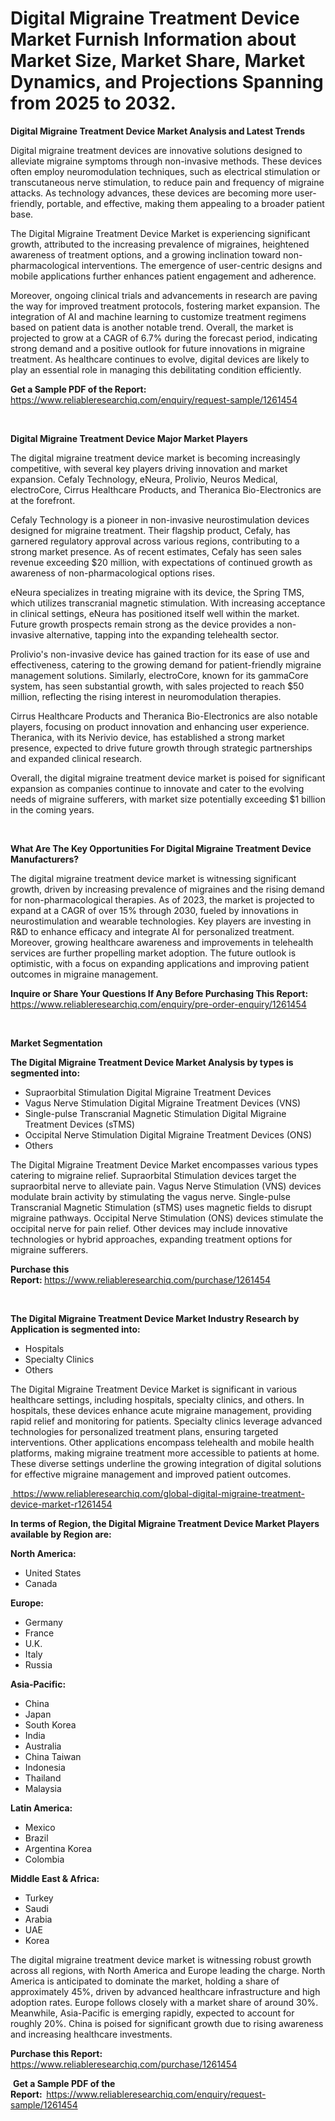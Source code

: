 <p><h1>Digital Migraine Treatment Device Market Furnish Information about Market Size, Market Share, Market Dynamics, and Projections Spanning from 2025 to 2032.</h1></p><p><strong>Digital Migraine Treatment Device Market Analysis and Latest Trends</strong></p>
<p><p>Digital migraine treatment devices are innovative solutions designed to alleviate migraine symptoms through non-invasive methods. These devices often employ neuromodulation techniques, such as electrical stimulation or transcutaneous nerve stimulation, to reduce pain and frequency of migraine attacks. As technology advances, these devices are becoming more user-friendly, portable, and effective, making them appealing to a broader patient base.</p><p>The Digital Migraine Treatment Device Market is experiencing significant growth, attributed to the increasing prevalence of migraines, heightened awareness of treatment options, and a growing inclination toward non-pharmacological interventions. The emergence of user-centric designs and mobile applications further enhances patient engagement and adherence.</p><p>Moreover, ongoing clinical trials and advancements in research are paving the way for improved treatment protocols, fostering market expansion. The integration of AI and machine learning to customize treatment regimens based on patient data is another notable trend. Overall, the market is projected to grow at a CAGR of 6.7% during the forecast period, indicating strong demand and a positive outlook for future innovations in migraine treatment. As healthcare continues to evolve, digital devices are likely to play an essential role in managing this debilitating condition efficiently.</p></p>
<p><strong>Get a Sample PDF of the Report:&nbsp;</strong> <a href="https://www.reliableresearchiq.com/enquiry/request-sample/1261454?utm_campaign=2810&utm_medium=2&utm_source=Github&utm_content=ia&utm_term=14042025&utm_id=digital-migraine-treatment-device">https://www.reliableresearchiq.com/enquiry/request-sample/1261454</a></p>
<p>&nbsp;</p>
<p><strong>Digital Migraine Treatment Device Major Market Players</strong></p>
<p><p>The digital migraine treatment device market is becoming increasingly competitive, with several key players driving innovation and market expansion. Cefaly Technology, eNeura, Prolivio, Neuros Medical, electroCore, Cirrus Healthcare Products, and Theranica Bio-Electronics are at the forefront.</p><p>Cefaly Technology is a pioneer in non-invasive neurostimulation devices designed for migraine treatment. Their flagship product, Cefaly, has garnered regulatory approval across various regions, contributing to a strong market presence. As of recent estimates, Cefaly has seen sales revenue exceeding $20 million, with expectations of continued growth as awareness of non-pharmacological options rises.</p><p>eNeura specializes in treating migraine with its device, the Spring TMS, which utilizes transcranial magnetic stimulation. With increasing acceptance in clinical settings, eNeura has positioned itself well within the market. Future growth prospects remain strong as the device provides a non-invasive alternative, tapping into the expanding telehealth sector.</p><p>Prolivio's non-invasive device has gained traction for its ease of use and effectiveness, catering to the growing demand for patient-friendly migraine management solutions. Similarly, electroCore, known for its gammaCore system, has seen substantial growth, with sales projected to reach $50 million, reflecting the rising interest in neuromodulation therapies. </p><p>Cirrus Healthcare Products and Theranica Bio-Electronics are also notable players, focusing on product innovation and enhancing user experience. Theranica, with its Nerivio device, has established a strong market presence, expected to drive future growth through strategic partnerships and expanded clinical research.</p><p>Overall, the digital migraine treatment device market is poised for significant expansion as companies continue to innovate and cater to the evolving needs of migraine sufferers, with market size potentially exceeding $1 billion in the coming years.</p></p>
<p>&nbsp;</p>
<p><strong>What Are The Key Opportunities For Digital Migraine Treatment Device Manufacturers?</strong></p>
<p><p>The digital migraine treatment device market is witnessing significant growth, driven by increasing prevalence of migraines and the rising demand for non-pharmacological therapies. As of 2023, the market is projected to expand at a CAGR of over 15% through 2030, fueled by innovations in neurostimulation and wearable technologies. Key players are investing in R&D to enhance efficacy and integrate AI for personalized treatment. Moreover, growing healthcare awareness and improvements in telehealth services are further propelling market adoption. The future outlook is optimistic, with a focus on expanding applications and improving patient outcomes in migraine management.</p></p>
<p><strong>Inquire or Share Your Questions If Any Before Purchasing This Report:</strong> <a href="https://www.reliableresearchiq.com/enquiry/pre-order-enquiry/1261454?utm_campaign=2810&utm_medium=2&utm_source=Github&utm_content=ia&utm_term=14042025&utm_id=digital-migraine-treatment-device">https://www.reliableresearchiq.com/enquiry/pre-order-enquiry/1261454</a></p>
<p>&nbsp;</p>
<p><strong>Market Segmentation</strong></p>
<p><strong>The Digital Migraine Treatment Device Market Analysis by types is segmented into:</strong></p>
<p><ul><li>Supraorbital Stimulation Digital Migraine Treatment Devices</li><li>Vagus Nerve Stimulation Digital Migraine Treatment Devices (VNS)</li><li>Single-pulse Transcranial Magnetic Stimulation Digital Migraine Treatment Devices (sTMS)</li><li>Occipital Nerve Stimulation Digital Migraine Treatment Devices (ONS)</li><li>Others</li></ul></p>
<p><p>The Digital Migraine Treatment Device Market encompasses various types catering to migraine relief. Supraorbital Stimulation devices target the supraorbital nerve to alleviate pain. Vagus Nerve Stimulation (VNS) devices modulate brain activity by stimulating the vagus nerve. Single-pulse Transcranial Magnetic Stimulation (sTMS) uses magnetic fields to disrupt migraine pathways. Occipital Nerve Stimulation (ONS) devices stimulate the occipital nerve for pain relief. Other devices may include innovative technologies or hybrid approaches, expanding treatment options for migraine sufferers.</p></p>
<p><strong>Purchase this Report:&nbsp;</strong><a href="https://www.reliableresearchiq.com/purchase/1261454?utm_campaign=2810&utm_medium=2&utm_source=Github&utm_content=ia&utm_term=14042025&utm_id=digital-migraine-treatment-device">https://www.reliableresearchiq.com/purchase/1261454</a></p>
<p>&nbsp;</p>
<p><strong>The Digital Migraine Treatment Device Market Industry Research by Application is segmented into:</strong></p>
<p><ul><li>Hospitals</li><li>Specialty Clinics</li><li>Others</li></ul></p>
<p><p>The Digital Migraine Treatment Device Market is significant in various healthcare settings, including hospitals, specialty clinics, and others. In hospitals, these devices enhance acute migraine management, providing rapid relief and monitoring for patients. Specialty clinics leverage advanced technologies for personalized treatment plans, ensuring targeted interventions. Other applications encompass telehealth and mobile health platforms, making migraine treatment more accessible to patients at home. These diverse settings underline the growing integration of digital solutions for effective migraine management and improved patient outcomes.</p></p>
<p><a href="https://www.reliableresearchiq.com/global-digital-migraine-treatment-device-market-r1261454?utm_campaign=2810&utm_medium=2&utm_source=Github&utm_content=ia&utm_term=14042025&utm_id=digital-migraine-treatment-device">&nbsp;https://www.reliableresearchiq.com/global-digital-migraine-treatment-device-market-r1261454</a></p>
<p><strong>In terms of Region, the Digital Migraine Treatment Device Market Players available by Region are:</strong></p>
<p>
    <p> <strong> North America: </strong>
        <ul>
            <li>United States</li>
            <li>Canada</li>
        </ul>
        </p> 
    <p> <strong> Europe: </strong>
        <ul>
            <li>Germany</li>
            <li>France</li>
            <li>U.K.</li>
            <li>Italy</li>
            <li>Russia</li>
        </ul>
        </p> 
    <p> <strong> Asia-Pacific: </strong>
        <ul>
            <li>China</li>
            <li>Japan</li>
            <li>South Korea</li>
            <li>India</li>
            <li>Australia</li>
            <li>China Taiwan</li>
            <li>Indonesia</li>
            <li>Thailand</li>
            <li>Malaysia</li>
        </ul>
        </p> 
    <p> <strong> Latin America: </strong>
        <ul>
            <li>Mexico</li>
            <li>Brazil</li>
            <li>Argentina Korea</li>
            <li>Colombia</li>
        </ul>
        </p> 
    <p> <strong> Middle East & Africa: </strong>
        <ul>
            <li>Turkey</li>
            <li>Saudi</li>
            <li>Arabia</li>
            <li>UAE</li>
            <li>Korea</li>
        </ul>
    </p>
    </p>
<p><p>The digital migraine treatment device market is witnessing robust growth across all regions, with North America and Europe leading the charge. North America is anticipated to dominate the market, holding a share of approximately 45%, driven by advanced healthcare infrastructure and high adoption rates. Europe follows closely with a market share of around 30%. Meanwhile, Asia-Pacific is emerging rapidly, expected to account for roughly 20%. China is poised for significant growth due to rising awareness and increasing healthcare investments.</p></p>
<p><strong>Purchase this Report: </strong><a href="https://www.reliableresearchiq.com/purchase/1261454?utm_campaign=2810&utm_medium=2&utm_source=Github&utm_content=ia&utm_term=14042025&utm_id=digital-migraine-treatment-device">https://www.reliableresearchiq.com/purchase/1261454</a></p>
<p>&nbsp;<strong>Get a Sample PDF of the Report:&nbsp;&nbsp;</strong><a href="https://www.reliableresearchiq.com/enquiry/request-sample/1261454?utm_campaign=2810&utm_medium=2&utm_source=Github&utm_content=ia&utm_term=14042025&utm_id=digital-migraine-treatment-device">https://www.reliableresearchiq.com/enquiry/request-sample/1261454</a></p>
<p><strong></strong></p>
<p><p></p><p></p><p></p></p>